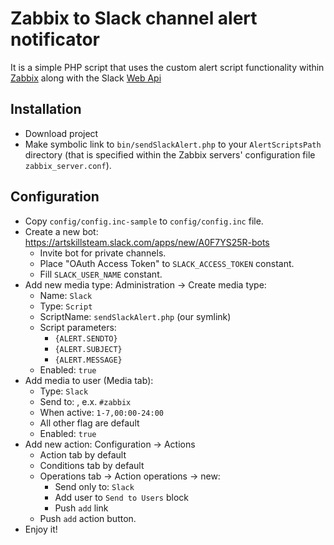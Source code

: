 # Zabbix to Slack channel alert notificator
It is a simple PHP script that uses the custom alert script functionality within [Zabbix](https://www.zabbix.com/documentation/3.0/manual/config/notifications/media/script) along with the Slack [Web Api](https://api.slack.com/methods) 

## Installation
* Download project
* Make symbolic link to ``bin/sendSlackAlert.php`` to your ``AlertScriptsPath`` directory (that is specified within the Zabbix servers' configuration file ``zabbix_server.conf``).

## Configuration
* Copy ``config/config.inc-sample`` to ``config/config.inc`` file.
* Create a new bot: https://artskillsteam.slack.com/apps/new/A0F7YS25R-bots
	* Invite bot for private channels.
	* Place "OAuth Access Token" to ``SLACK_ACCESS_TOKEN`` constant.
	* Fill ``SLACK_USER_NAME`` constant.
* Add new media type: Administration -> Create media type:
	* Name: ``Slack``
	* Type: ``Script``
	* ScriptName: ``sendSlackAlert.php`` (our symlink)
	* Script parameters:
		* ``{ALERT.SENDTO}``
		* ``{ALERT.SUBJECT}``
		* ``{ALERT.MESSAGE}``
	* Enabled: ``true``
* Add media to user (Media tab):
	* Type: ``Slack``
	* Send to: <Zabbix channel name>, e.x. ``#zabbix`` 
	* When active: ``1-7,00:00-24:00``
	* All other flag are default
	* Enabled: ``true``
* Add new action: Configuration -> Actions
	* Action tab by default
	* Conditions tab by default
	* Operations tab -> Action operations -> new:
	 	* Send only to: ``Slack``
	 	* Add user to ``Send to Users`` block
	 	* Push ``add`` link
	* Push ``add`` action button.
* Enjoy it!